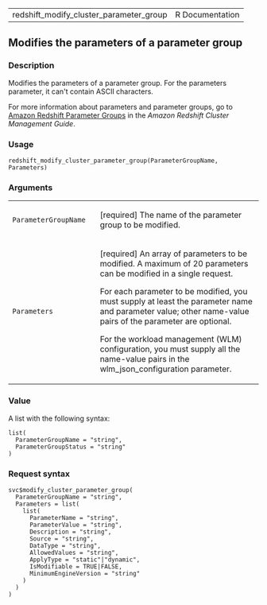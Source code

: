 <table style="width: 100%;">
<tbody>
<tr class="odd">
<td>redshift_modify_cluster_parameter_group</td>
<td style="text-align: right;">R Documentation</td>
</tr>
</tbody>
</table>

## Modifies the parameters of a parameter group

### Description

Modifies the parameters of a parameter group. For the parameters
parameter, it can't contain ASCII characters.

For more information about parameters and parameter groups, go to
[Amazon Redshift Parameter
Groups](https://docs.aws.amazon.com/redshift/latest/mgmt/working-with-parameter-groups.html)
in the *Amazon Redshift Cluster Management Guide*.

### Usage

    redshift_modify_cluster_parameter_group(ParameterGroupName, Parameters)

### Arguments

<table>
<colgroup>
<col style="width: 35%" />
<col style="width: 65%" />
</colgroup>
<tbody>
<tr class="odd">
<td><code
id="redshift_modify_cluster_parameter_group_:_ParameterGroupName">ParameterGroupName</code></td>
<td><p>[required] The name of the parameter group to be
modified.</p></td>
</tr>
<tr class="even">
<td><code
id="redshift_modify_cluster_parameter_group_:_Parameters">Parameters</code></td>
<td><p>[required] An array of parameters to be modified. A maximum of 20
parameters can be modified in a single request.</p>
<p>For each parameter to be modified, you must supply at least the
parameter name and parameter value; other name-value pairs of the
parameter are optional.</p>
<p>For the workload management (WLM) configuration, you must supply all
the name-value pairs in the wlm_json_configuration parameter.</p></td>
</tr>
</tbody>
</table>

### Value

A list with the following syntax:

    list(
      ParameterGroupName = "string",
      ParameterGroupStatus = "string"
    )

### Request syntax

    svc$modify_cluster_parameter_group(
      ParameterGroupName = "string",
      Parameters = list(
        list(
          ParameterName = "string",
          ParameterValue = "string",
          Description = "string",
          Source = "string",
          DataType = "string",
          AllowedValues = "string",
          ApplyType = "static"|"dynamic",
          IsModifiable = TRUE|FALSE,
          MinimumEngineVersion = "string"
        )
      )
    )
